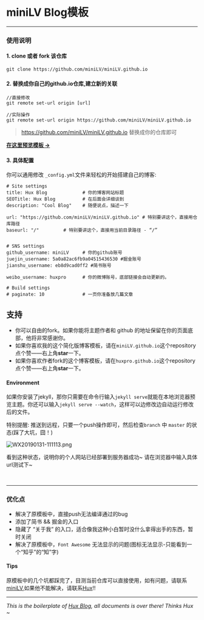 # miniLV Blog模板


---
### 使用说明

#### 1. clone 或者 fork 该仓库

```
git clone https://github.com/miniLV/miniLV.github.io
```

#### 2. 替换成你自己的github.io仓库,建立新的关联

```
//直接修改
git remote set-url origin [url]

```

```
//实际操作
git remote set-url origin https://github.com/miniLV/miniLV.github.io

```

> https://github.com/miniLV/miniLV.github.io 替换成你的仓库即可

**[在这里预览模板 &rarr;](http://minilv.github.io)**

#### 3. 具体配置

你可以通用修改 `_config.yml`文件来轻松的开始搭建自己的博客:

```
# Site settings
title: Hux Blog             # 你的博客网站标题
SEOTitle: Hux Blog			# 在后面会详细谈到
description: "Cool Blog"    # 随便说点，描述一下

url: "https://github.com/miniLV/miniLV.github.io" # 特别要讲这个，直接用仓库路径
baseurl: "/"         # 特别要讲这个，直接用当前目录路径 - “/”


# SNS settings
github_username: miniLV     # 你的github账号
juejin_username: 5a0a82ac6fb9a04515436530 #掘金账号
jianshu_username: eb8d9cad0ff2 #简书账号

weibo_username: huxpro      # 你的微博账号，底部链接会自动更新的。

# Build settings
# paginate: 10              # 一页你准备放几篇文章
```

## 支持

* 你可以自由的fork。如果你能将主题作者和 github 的地址保留在你的页面底部，他将非常感谢你。
* 如果你喜欢我的这个简化版博客模板，请在`miniLV.github.io`这个repository点个赞——右上角**star**一下。
* 如果你喜欢作者fork的这个博客模板，请在`huxpro.github.io`这个repository点个赞——右上角**star**一下。

#### Environment

如果你安装了jekyll，那你只需要在命令行输入`jekyll serve`就能在本地浏览器预览主题。你还可以输入`jekyll serve --watch`，这样可以边修改边自动运行修改后的文件。

特别提醒: 推送到远程，只要一个push操作即可，然后检查`branch` 中 `master` 的状态(踩了大坑，囧！)

![WX20190131-111113.png](https://upload-images.jianshu.io/upload_images/4563271-61b49260c39c1774.png?imageMogr2/auto-orient/strip%7CimageView2/2/w/1240)

看到这种状态，说明你的个人网站已经部署到服务器成功~ 请在浏览器中输入具体url测试下~

<br>

---

### 优化点
- 解决了原模板中，直接push无法编译通过的bug
- 添加了简书 && 掘金的入口
- 隐藏了 “关于我” 的入口，适合像我这种小白暂时没什么拿得出手的东西，暂时关闭
- 解决了原模板中，`Font Awesome` 无法显示的问题(图标无法显示-只能看到一个“知乎”的“知”字)


#### Tips
 原模板中的几个坑都踩完了，目测当前仓库可以直接使用，如有问题，请联系 [miniLV](https://github.com/miniLV),如果他不能解决，请联系[Hux](https://github.com/Huxpro)!!

---


*This is the boilerplate of [Hux Blog](https://github.com/Huxpro/huxpro.github.io), all documents is over there! Thinks Hux ~*
